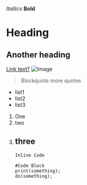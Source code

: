 *Itallics*
**Bold**
# Heading
## Another heading
[Link text?](https://commonmark.org/help/)
![Image](https://d2zp5xs5cp8zlg.cloudfront.net/image-83814-800.jpg)
> Blockquote
> more quotes
- list1
- list2
- list3
1. One
2. two
3. three
   ---
   `Inline Code`
   ```
   #Code Block
   print(something);
   do(something);
   ```
   
